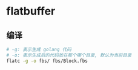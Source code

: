 # flatbuffer

## 编译

```bash
# -g: 表示生成 golang 代码
# -o: 表示生成后的代码放在那个哪个目录, 默认为当前目录
flatc -g -o fbs/ fbs/Block.fbs
```
